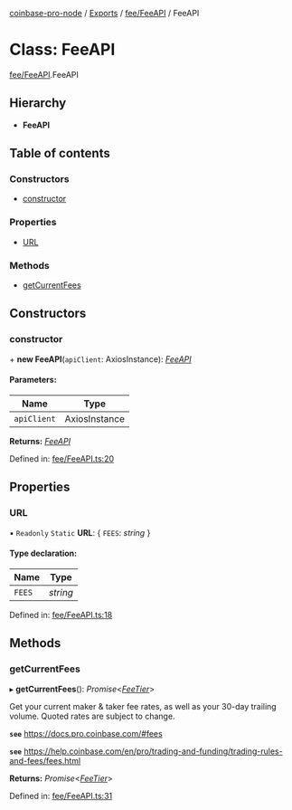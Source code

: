 [coinbase-pro-node](../README.md) / [Exports](../modules.md) / [fee/FeeAPI](../modules/fee_feeapi.md) / FeeAPI

# Class: FeeAPI

[fee/FeeAPI](../modules/fee_feeapi.md).FeeAPI

## Hierarchy

- **FeeAPI**

## Table of contents

### Constructors

- [constructor](fee_feeapi.feeapi.md#constructor)

### Properties

- [URL](fee_feeapi.feeapi.md#url)

### Methods

- [getCurrentFees](fee_feeapi.feeapi.md#getcurrentfees)

## Constructors

### constructor

\+ **new FeeAPI**(`apiClient`: AxiosInstance): [_FeeAPI_](fee_feeapi.feeapi.md)

#### Parameters:

| Name        | Type          |
| ----------- | ------------- |
| `apiClient` | AxiosInstance |

**Returns:** [_FeeAPI_](fee_feeapi.feeapi.md)

Defined in: [fee/FeeAPI.ts:20](https://github.com/bennycode/coinbase-pro-node/blob/a4b1aac/src/fee/FeeAPI.ts#L20)

## Properties

### URL

▪ `Readonly` `Static` **URL**: { `FEES`: _string_ }

#### Type declaration:

| Name   | Type     |
| ------ | -------- |
| `FEES` | _string_ |

Defined in: [fee/FeeAPI.ts:18](https://github.com/bennycode/coinbase-pro-node/blob/a4b1aac/src/fee/FeeAPI.ts#L18)

## Methods

### getCurrentFees

▸ **getCurrentFees**(): _Promise_<[_FeeTier_](../interfaces/fee_feeapi.feetier.md)\>

Get your current maker & taker fee rates, as well as your 30-day trailing volume. Quoted rates are subject to change.

**`see`** https://docs.pro.coinbase.com/#fees

**`see`** https://help.coinbase.com/en/pro/trading-and-funding/trading-rules-and-fees/fees.html

**Returns:** _Promise_<[_FeeTier_](../interfaces/fee_feeapi.feetier.md)\>

Defined in: [fee/FeeAPI.ts:31](https://github.com/bennycode/coinbase-pro-node/blob/a4b1aac/src/fee/FeeAPI.ts#L31)
